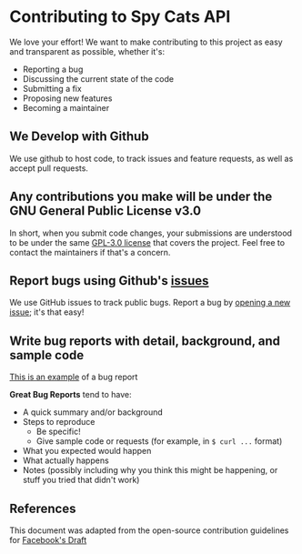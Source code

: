 # Contributing to Spy Cats API
We love your effort! We want to make contributing to this project as easy and transparent as possible, whether it's:

- Reporting a bug
- Discussing the current state of the code
- Submitting a fix
- Proposing new features
- Becoming a maintainer

## We Develop with Github
We use github to host code, to track issues and feature requests, as well as accept pull requests.

## Any contributions you make will be under the GNU General Public License v3.0
In short, when you submit code changes, your submissions are understood to be under the same [GPL-3.0 license](https://choosealicense.com/licenses/gpl-3.0/) that covers the project. Feel free to contact the maintainers if that's a concern.

## Report bugs using Github's [issues](https://github.com/briandk/transcriptase-atom/issues)
We use GitHub issues to track public bugs. Report a bug by [opening a new issue](); it's that easy!

## Write bug reports with detail, background, and sample code
[This is an example](http://stackoverflow.com/q/12488905/180626) of a bug report

**Great Bug Reports** tend to have:

- A quick summary and/or background
- Steps to reproduce
    - Be specific!
    - Give sample code or requests (for example, in `$ curl ...` format)
- What you expected would happen
- What actually happens
- Notes (possibly including why you think this might be happening, or stuff you tried that didn't work)


## References
This document was adapted from the open-source contribution guidelines for [Facebook's Draft](https://github.com/facebook/draft-js/blob/a9316a723f9e918afde44dea68b5f9f39b7d9b00/CONTRIBUTING.md)
